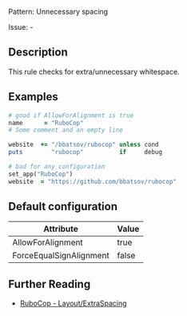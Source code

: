 Pattern: Unnecessary spacing

Issue: -

## Description

This rule checks for extra/unnecessary whitespace.

## Examples

```ruby
# good if AllowForAlignment is true
name      = "RuboCop"
# Some comment and an empty line

website  += "/bbatsov/rubocop" unless cond
puts        "rubocop"          if     debug

# bad for any configuration
set_app("RuboCop")
website  = "https://github.com/bbatsov/rubocop"
```

## Default configuration

Attribute | Value
--- | ---
AllowForAlignment | true
ForceEqualSignAlignment | false

## Further Reading

* [RuboCop - Layout/ExtraSpacing](https://docs.rubocop.org/rubocop/cops_layout.html#layoutextraspacing)
